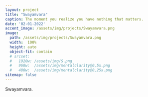 ```yaml
---
layout: project
title: "Swayamvara"
caption: The moment you realize you have nothing that matters.
date: '02-01-2022'
accent_image: /assets/img/projects/Swayamvara.png   
image: 
  path: /assets/img/projects/Swayamvara.png
  width:  100%
  height: auto
  object-fit: contain
  # srcset: 
  #   1920w: /assets/img/S.png
  #   960w:  /assets/img/mentalclarity@0,5x.png
  #   480w:  /assets/img/mentalclarity@0,25x.png
sitemap: false
---
```


Swayamvara.